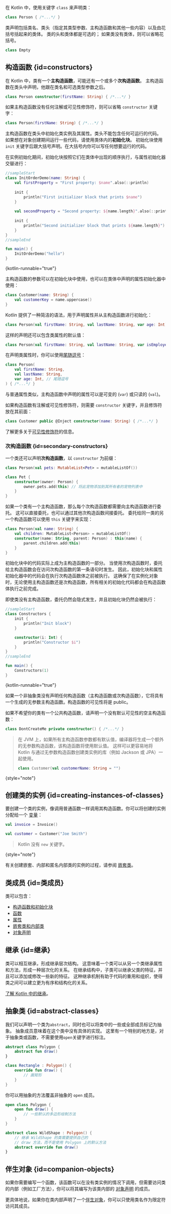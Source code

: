 [//]: # (title: 类)

在 Kotlin 中，使用关键字 `class` 来声明类：

```kotlin
class Person { /*...*/ }
```

类声明包括类名、类头（指定其类型参数、主构造函数和其他一些内容）以及由花括号括起来的类体。
类的头和类体都是可选的；
如果类没有类体，则可以省略花括号。

```kotlin
class Empty
```

## 构造函数 {id=constructors}

在 Kotlin 中，类有一个**主构造函数**，可能还有一个或多个**次构造函数**。
主构造函数在类头中声明，他跟在类名和可选类型参数之后。

```kotlin
class Person constructor(firstName: String) { /*...*/ }
```

如果主构造函数没有任何注解或可见性修饰符，则可以省略 `constructor` 关键字：

```kotlin
class Person(firstName: String) { /*...*/ }
```

主构造函数在类头中初始化类实例及其属性。类头不能包含任何可运行的代码。
如果想在对象创建期间运行一些代码，请使用类体内的**初始化块**。
初始化块使用 `init` 关键字后跟大括号声明。在大括号内你可以写任何想要运行的代码。

在实例初始化期间，初始化块按照它们在类体中出现的顺序执行，与属性初始化器交替进行：

```kotlin
//sampleStart
class InitOrderDemo(name: String) {
    val firstProperty = "First property: $name".also(::println)
    
    init {
        println("First initializer block that prints $name")
    }
    
    val secondProperty = "Second property: ${name.length}".also(::println)
    
    init {
        println("Second initializer block that prints ${name.length}")
    }
}
//sampleEnd

fun main() {
    InitOrderDemo("hello")
}
```
{kotlin-runnable="true"}

主构造函数的参数可以在初始化块中使用，也可以在类体中声明的属性初始化器中使用：

```kotlin
class Customer(name: String) {
    val customerKey = name.uppercase()
}
```

Kotlin 提供了一种简洁的语法，用于声明属性并从主构造函数进行初始化：

```kotlin
class Person(val firstName: String, val lastName: String, var age: Int)
```

这样的声明还可以包含类属性的默认值：

```kotlin
class Person(val firstName: String, val lastName: String, var isEmployed: Boolean = true)
```

在声明类属性时，你可以使用[尾随逗号](coding-conventions.md#尾随逗号)：

```kotlin
class Person(
    val firstName: String,
    val lastName: String,
    var age: Int, // 尾随逗号
) { /*...*/ }
```

与普通属性类似，主构造函数中声明的属性可以是可变的 (`var`) 或只读的 (`val`)。

如果构造函数有注解或可见性修饰符，则需要 `constructor` 关键字，并且修饰符放在其前面：

```kotlin
class Customer public @Inject constructor(name: String) { /*...*/ }
```

了解更多关于[可见性修饰符](visibility-modifiers.md#构造函数)的信息。

### 次构造函数 {id=secondary-constructors}

一个类还可以声明**次构造函数**，以 `constructor` 为前缀：

```kotlin
class Person(val pets: MutableList<Pet> = mutableListOf())

class Pet {
    constructor(owner: Person) {
        owner.pets.add(this) // 将此宠物添加到其所有者的宠物列表中
    }
}
```

如果一个类有一个主构造函数，那么每个次构造函数都需要向主构造函数进行委托。
这可以直接委托，也可以通过其他次构造函数间接委托。
委托给同一类的另一个构造函数可以使用 `this` 关键字来实现：

```kotlin
class Person(val name: String) {
    val children: MutableList<Person> = mutableListOf()
    constructor(name: String, parent: Person) : this(name) {
        parent.children.add(this)
    }
}
```

初始化块中的代码实际上成为主构造函数的一部分。
当使用次构造函数时，委托给主构造函数会在访问次构造函数的第一条语句时发生。
因此，初始化块和属性初始化器中的代码会在执行次构造函数体之前被执行。
这确保了在实例化对象时，无论使用主构造函数还是次构造函数，所有相关的初始化代码都会在构造函数体执行之前完成。

即使类没有主构造函数，委托仍然会隐式发生，并且初始化块仍然会被执行：

```kotlin
//sampleStart
class Constructors {
    init {
        println("Init block")
    }

    constructor(i: Int) {
        println("Constructor $i")
    }
}
//sampleEnd

fun main() {
    Constructors(1)
}
```
{kotlin-runnable="true"}

如果一个非抽象类没有声明任何构造函数（主构造函数或次构造函数），它将具有一个生成的无参数主构造函数。构造函数的可见性将是 public。

如果不希望你的类有一个公共构造函数，请声明一个没有默认可见性的空主构造函数：

```kotlin
class DontCreateMe private constructor() { /*...*/ }
```

> 在 JVM 上，如果所有主构造函数参数都有默认值，编译器将生成一个额外的无参数构造函数，该构造函数将使用默认值。
> 这样可以更容易地将 Kotlin 与通过无参数构造函数创建类实例的库（例如 Jackson 或 JPA）一起使用。
>
> ```kotlin
> class Customer(val customerName: String = "")
> ```
>
{style="note"}

## 创建类的实例 {id=creating-instances-of-classes}

要创建一个类的实例，像调用普通函数一样调用其构造函数。你可以将创建的实例分配给一个 [变量](basic-syntax.md#variables)：

```kotlin
val invoice = Invoice()

val customer = Customer("Joe Smith")
```

> Kotlin 没有 `new` 关键字。
>
{style="note"}

有关创建嵌套、内部和匿名内部类的实例的过程，请参阅 [嵌套类](nested-classes.md)。

## 类成员 {id=类成员}

类可以包含：

* [构造函数和初始化块](classes.md#constructors)
* [函数](functions.md)
* [属性](properties.md)
* [嵌套类和内部类](nested-classes.md)
* [对象声明](object-declarations.md)

## 继承 {id=继承}

类可以相互继承，形成继承层次结构。
这意味着一个类可以从另一个类继承属性和方法，形成一种层次化的关系。
在继承结构中，子类可以继承父类的特征，并且可以添加或修改一些新的特征。
这种继承机制有助于代码的重用和组织，使得类之间可以建立更为有序和结构化的关系。

[了解 Kotlin 中的继承](inheritance.md)。

## 抽象类 {id=abstract-classes}

我们可以声明一个类为`abstract`，同时也可以将类中的一些或全部成员标记为抽象。
抽象成员意味着在这个类中没有具体的实现。
这里有一个特别的地方是，对于抽象类或函数，不需要使用`open`关键字进行标注。

```kotlin
abstract class Polygon {
    abstract fun draw()
}

class Rectangle : Polygon() {
    override fun draw() {
        // 画矩形
    }
}
```

你可以用抽象的方法覆盖非抽象的 `open` 成员。

```kotlin
open class Polygon {
    open fun draw() {
        // 一些默认的多边形绘制方法
    }
}

abstract class WildShape : Polygon() {
    // 继承 WildShape 的类需要提供自己的
    // draw 方法，而不是使用 Polygon 上的默认方法
    abstract override fun draw()
}
```

## 伴生对象 {id=companion-objects}

如果你需要编写一个函数，该函数可以在没有类实例的情况下调用，但需要访问类的内部（例如工厂方法），你可以将其编写为该类内部的 [对象声明](object-declarations.md) 的成员。

更具体地说，如果你在类内部声明了一个[伴生对象](object-declarations.md#companion-objects)，你可以只使用类名作为限定符访问其成员。
